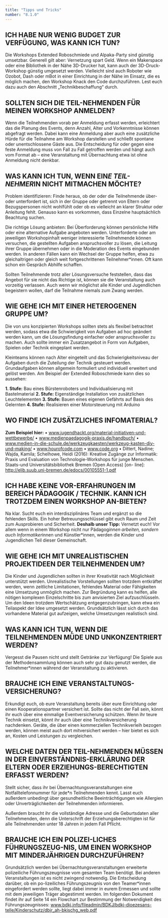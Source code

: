 ```yaml
---
title: "Tipps und Tricks"
number: "8.1.0"
---
```

## ICH HABE NUR WENIG BUDGET ZUR VERFÜGUNG, WAS KANN ICH TUN?

Die Workshops Extended Roboschmiede und Alpaka-Party sind günstig umsetzbar. Generell gilt aber: Vernetzung spart Geld. Wenn ein Makerspace oder eine Bibliothek in der Nähe 3D-Drucker hat, kann auch der 3D-Druck-Workshop günstig umgesetzt werden. Vielleicht sind auch Roboter wie Ozobot, Dash oder mBot in einer Einrichtung in der Nähe im Einsatz, die es möglich machen, den Workshop Knack den Code durchzuführen. Lest euch dazu auch den Abschnitt
„Technikbeschaffung“ durch.

## SOLLTEN SICH DIE TEIL-NEHMENDEN FÜR MEINEN WORKSHOP ANMELDEN?

Wenn die Teilnehmenden vorab per Anmeldung erfasst werden, erleichtert das die Planung des Events, denn Anzahl, Alter und Vorkenntnisse können abgefragt werden. Dabei kann eine Anmeldung aber auch eine zusätzliche Hürde für die Teilnahme am Workshop darstellen und schließt spontane oder unentschlossene Gäste aus. Die Entscheidung für oder gegen eine feste Anmeldung muss von Fall zu Fall getroffen werden und hängt auch vom Format ab – eine Veranstaltung mit Übernachtung etwa ist ohne Anmeldung nicht denkbar.

## WAS KANN ICH TUN, WENN EIN*E TEIL-NEHMER*IN NICHT MITMACHEN MÖCHTE?

Problem identifizieren: Finde heraus, ob der oder die Teilnehmende über- oder unterfordert ist, sich in der Gruppe oder getrennt von Eltern oder Bezugspersonen nicht wohlfühlt oder ob es vielleicht an klarer Struktur oder Anleitung fehlt. Genauso kann es vorkommen, dass Einzelne hauptsächlich Beachtung suchen.  

Die richtige Lösung anbieten: Bei Überforderung können persönliche Hilfe oder eine alternative Aufgabe angeboten werden. Unterforderte oder am jeweiligen Workshopinhalt weniger interessierte Teilnehmende können versuchen, die gestellten Aufgaben anspruchsvoller zu lösen, die Leitung ihrer Gruppe übernehmen oder in die Moderation des Events eingebunden werden. In anderen Fällen kann ein Wechsel der Gruppe helfen, etwa zu gleichaltrigen oder gleich weit fortgeschrittenen Teilnehmer*innen. Oft kann schon ein Gespräch Abhilfe schaffen.  

Sollten Teilnehmende trotz aller Lösungsversuche feststellen, dass das Angebot für sie nicht das Richtige ist, können sie die Veranstaltung auch vorzeitig verlassen. Auch wenn wir möglichst alle Kinder und Jugendlichen begeistern wollen, darf die Teilnahme niemals zum Zwang werden.

## WIE GEHE ICH MIT EINER HETEROGENEN GRUPPE UM?

Die von uns konzipierten Workshops sollten stets als flexibel betrachtet werden, sodass etwa die Schwierigkeit von Aufgaben ad hoc geändert werden kann, um die Lösungsfindung einfacher oder anspruchsvoller zu machen. Auch sollte immer ein Zusatzangebot in Form von Aufgaben, Spielen oder Technik eingeplant werden.  

Kleinteams können nach Alter eingeteilt und das Schwierigkeitsniveau der Aufgaben durch die Zuteilung der Technik gesteuert werden. Grundaufgaben können allgemein formuliert und individuell erweitert und gelöst werden. Am Beispiel der Extended Roboschmiede kann dies so aussehen:  

**1. Stufe:** Bau eines Bürstenroboters und Individualisierung mit Bastelmaterial
**2. Stufe:** Eigenständige Installation von zusätzlichen Leuchtelementen
**3. Stufe:** Bauen eines eigenen Gefährts auf Basis des Gelernten
**4. Stufe:** Realisieren einer Motorsteuerung mit Arduino

## WO FINDE ICH ZUSÄTZLICHES INFOMATERIAL?

**Zum Beispiel hier:**
• www.jugendhackt.org/material-initiativen-und-wettbewerbe/ • www.medienpaedagogik-praxis.de/handbuch/
• www.medien-in-die-schule.de/werkzeugkaesten/werkzeug-kasten-diy-und-making/
• www.hourofcode.com
• www.code.org
• Dittert, Nadine; Wajda, Kamila; Schelhowe, Heidi (2016):
Kreative Zugänge zur Informatik: Praxis und Evaluation von Technologie-Workshops für junge Menschen. Staats-und Universitätsbibliothek Bremen (Open Access) [on-
line]: http://elib.suub.uni-bremen.de/edocs/00105551-1.pdf

## ICH HABE KEINE VOR-ERFAHRUNGEN IM BEREICH PÄDAGOGIK / TECHNIK. KANN ICH TROTZDEM EINEN WORKSHOP AN-BIETEN?

Na klar. Sucht euch ein interdisziplinäres Team und ergänzt so die fehlenden Skills. Ein hoher Betreuungsschlüssel gibt euch Raum und Zeit zum Ausprobieren und Sicherheit. **Deshalb unser Tipp:** Vernetzt euch! Vor allem wenn in einem Workshop nicht nur Pädagog*innen arbeiten, sondern auch Informatiker*innen und Künstler*innen, werden die Kinder und Jugendlichen Teil dieser Gemeinschaft.

## WIE GEHE ICH MIT UNREALISTISCHEN PROJEKTIDEEN DER TEILNEHMENDEN UM?

Die Kinder und Jugendlichen sollten in ihrer Kreativität nach Möglichkeit unterstützt werden. Unrealistische Vorstellungen sollten trotzdem entkräftet werden, wenn zeitliche Limitationen, fehlendes Material oder Fähigkeiten eine Umsetzung unmöglich machen. Zur Begründung kann es helfen, alle nötigen komplexen Einzelschritte bis zum anvisierten Ziel aufzuschlüsseln. Um den Ideen trotzdem Wertschätzung entgegenzubringen, kann etwa ein Teilaspekt der Idee umgesetzt werden. Grundsätzlich lässt sich durch das vorhandene Material gut aufzeigen, welche Umsetzungen realistisch sind.

## WAS KANN ICH TUN, WENN DIE TEILNEHMENDEN MÜDE UND UNKONZENTRIERT WERDEN?

Vergesst die Pausen nicht und stellt Getränke zur Verfügung! Die Spiele aus der Methodensammlung können auch sehr gut dazu genutzt werden, die Teilnehmer*innen während der Veranstaltung zu aktivieren.

## BRAUCHE ICH EINE VERANSTALTUNGS-VERSICHERUNG?

Erkundigt euch, ob eure Veranstaltung bereits über eure Einrichtung oder einen Kooperationspartner versichert ist. Sollte das nicht der Fall sein, könnt ihr euch über eine einmalige Eventversicherung schützen. Wenn ihr teure Technik einsetzt, könnt ihr auch über eine Technikversicherung nachdenken. Geräte, die über einen kommerziellen Technikverleih bezogen werden, können meist auch dort mitversichert werden – hier bietet es sich an, Kosten und Leistungen zu vergleichen.

## WELCHE DATEN DER TEIL-NEHMENDEN MÜSSEN IN DER EINVERSTÄNDNIS-ERKLÄRUNG DER ELTERN ODER ERZIEHUNGS-BERECHTIGTEN ERFASST WERDEN?

Stellt sicher, dass ihr bei Übernachtungsveranstaltungen eine Notfalltelefonnummer für jede*n Teilnehmenden kennt. Lasst euch außerdem unbedingt über gesundheitliche Beeinträchtigungen wie Allergien oder Unverträglichkeiten der Teilnehmenden informieren.  

Außerdem braucht ihr die vollständige Adresse und die Geburtsdaten aller Teilnehmenden, denn die Unterschrift der Erziehungsberechtigten ist für alle Teilnehmenden unter 18 Jahren in jedem Fall Pflicht.

## BRAUCHE ICH EIN POLIZEI-LICHES FÜHRUNGSZEUG-NIS, UM EINEN WORKSHOP MIT MINDERJÄHRIGEN DURCHZUFÜHREN?

Grundsätzlich werden bei Übernachtungsveranstaltungen erweiterte polizeiliche Führungszeugnisse vom gesamten Team benötigt. Bei anderen Veranstaltungen ist es nicht zwingend notwendig. Die Entscheidung darüber, ob ein po-lizeiliches Führungszeugnis von den Teamer*innen eingefordert werden sollte, liegt dabei immer in eurem Ermessen und sollte mit dem jeweiligen Träger abgestimmt werden. Im folgenden Dokument findet ihr auf Seite 14 ein Flowchart zur Bestimmung der Notwendigkeit des Führungszeugnisses: 
www.bdkj.info/fileadmin/BDKJ/bdkj-dioezesans-telle/Kinderschutz/dbjr_ah-bkischg_web.pdf